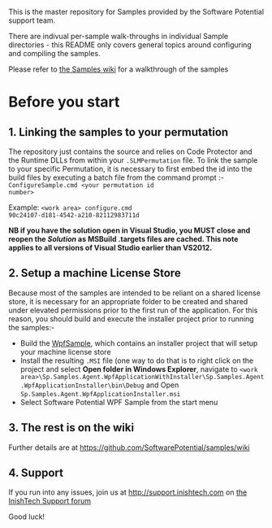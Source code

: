 This is the master repository for Samples provided by the Software Potential support team.

There are indivual per-sample walk-throughs in individual Sample directories - this README only covers general topics around configuring and compiling the samples.

Please refer to [the Samples wiki](https://github.com/SoftwarePotential/samples/wiki) for a walkthrough of the samples

# Before you start

## 1. Linking the samples to your permutation

The repository just contains the source and relies on Code Protector and the Runtime DLLs from within your `.SLMPermutation` file. To link the sample to your specific Permutation, it is necessary to first embed the id into the build files by executing a batch file from the command prompt :- <code>ConfigureSample.cmd &lt;your permutation id number></code>

Example:
    <code>&lt;work area> configure.cmd 90c24107-d181-4542-a210-82112983711d</code>

**NB if you have the solution open in Visual Studio, you MUST close and reopen the _Solution_ as MSBuild .targets files are cached. This note applies to all versions of Visual Studio earlier than VS2012.**

## 2. Setup a machine License Store

Because most of the samples are intended to be reliant on a shared license store, it is necessary for an appropriate folder to be created and shared under elevated permissions prior to the first run of the application. For this reason, you should build and execute the installer project prior to running the samples:-

* Build the [WpfSample](https://github.com/SoftwarePotential/samples/wiki/WpfSample), which contains an installer project that will setup your machine license store
* Install the resulting `.MSI` file (one way to do that is to right click on the project and select **Open folder in Windows Explorer**, navigate to `<work area>\Sp.Samples.Agent.WpfApplicationWithInstaller\Sp.Samples.Agent.WpfApplicationInstaller\bin\Debug` and Open `Sp.Samples.Agent.WpfApplicationInstaller.msi`
* Select Software Potential WPF Sample from the start menu

## 3. The rest is on the wiki

Further details are at https://github.com/SoftwarePotential/samples/wiki 

## 4. Support

If you run into any issues, join us at http://support.inishtech.com on [the InishTech Support forum](http://www.inishtech.com/Support/Forum.aspx)

Good luck!